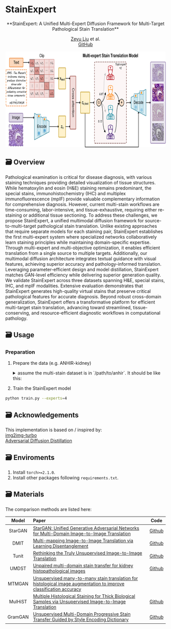 # StainExpert
<div align="center">
**StainExpert: A Unified Multi-Expert Diffusion Framework for Multi-Target Pathological Stain Translation**<br/>

[Zeyu Liu](https://github.com/Rowerliu) et al.<br/>
[GitHub](https://github.com/Rowerliu/StainExpert#)

<img src="asset/StainExpert.png" height="300" />
</div>

## 🗃️ Overview
Pathological examination is critical for disease diagnosis, with various staining techniques providing detailed visualization 
of tissue structures. While hematoxylin and eosin (H&E) staining remains predominant, the special stains, immunohistochemistry (IHC) 
and multiplex immunofluorescence (mpIF) provide valuable complementary information for comprehensive diagnosis. However, 
current multi-stain workflows are time-consuming, labor-intensive, and tissue-exhaustive, requiring either re-staining or 
additional tissue sectioning. To address these challenges, we propose StainExpert, a unified multimodal diffusion framework 
for source-to-multi-target pathological stain translation. Unlike existing approaches that require separate models for 
each staining pair, StainExpert establishes the first multi-expert system where specialized networks collaboratively 
learn staining principles while maintaining domain-specific expertise. Through multi-expert and multi-objective optimization, 
it enables efficient translation from a single source to multiple targets. Additionally, our multimodal diffusion architecture 
integrates textual guidance with visual features, achieving superior accuracy and pathology-informed translation. 
Leveraging parameter-efficient design and model distillation, StainExpert matches GAN-level efficiency while delivering 
superior generation quality. We validate StainExpert across three datasets spanning H&E, special stains, IHC, and mpIF 
modalities. Extensive evaluation demonstrates that StainExpert generates high-quality virtual stains that preserve 
critical pathological features for accurate diagnosis. Beyond robust cross-domain generalization, StainExpert offers 
a transformative platform for efficient multi-target stain translation, advancing toward streamlined, tissue-conserving, 
and resource-efficient diagnostic workflows in computational pathology.

## 🗃️ Usage

### Preparation
1. Prepare the data (e.g. ANHIR-kidney)
    <details>
    <summary> assume the multi-stain dataset is in `/path/to/anhir`. It should be like this:</summary>

    ```
    /path/to/anhir/:
        train/:
            HE/: 
                HE_images_1.JPEG ...
                HE_images_2.JPEG ...
            MAS/:
                MAS_images_2.JPEG ...
                MAS_images_2.JPEG ...
            ... 

        test/:
            HE/: 
                HE_images_1.JPEG ...
            MAS/: 
                MAS_images_1.JPEG ...
            ...
       ```
   **NOTE: The arg `--data_path=/path/to/dataset` should be passed to the training script.**
    </details>

2. Train the StainExpert model<br/>
```bash
python train.py --experts=4
```

## 🗃️ Acknowledgements
This implementation is based on / inspired by:<br/>
[img2img-turbo](https://github.com/GaParmar/img2img-turbo)<br/>
[Adversarial Diffusion Distillation](https://github.com/Stability-AI/generative-models)<br/>

## 🗃️ Enviroments
1. Install `torch>=2.1.0`.
2. Install other packages following `requirements.txt`.

## 🗃️ Materials
The comparison methods are listed here:

|  Model  | Paper                                                                                                                            |                                     Code                                      |
|:-------:|:---------------------------------------------------------------------------------------------------------------------------------|:-----------------------------------------------------------------------------:|
| StarGAN | [StarGAN: Unified Generative Adversarial Networks for Multi-Domain Image-to-Image Translation](https://arxiv.org/abs/1711.09020) |                  [Github](https://github.com/yunjey/stargan)                  |
|  DMIT   | [Multi-mapping Image-to-Image Translation via Learning Disentanglement](https://arxiv.org/abs/1909.07877)                        |                 [Github](https://github.com/Xiaoming-Yu/DMIT)                 |
|  Tunit  | [Rethinking the Truly Unsupervised Image-to-Image Translation](https://arxiv.org/abs/2006.06500)                                 |                  [Github](https://github.com/clovaai/tunit)                   |
|  UMDST  | [Unpaired multi-domain stain transfer for kidney histopathological images](https://arxiv.org/html/2412.11106)                                |                [Github](https://github.com/linyiyang98/UMDST)                 |
| MTMGAN  | [Unsupervised many-to-many stain translation for histological image augmentation to improve classification accuracy](https://www.sciencedirect.com/science/article/pii/S2153353923000093)                   |                                                                               |
| MulHiST | [Multiple Histological Staining for Thick Biological Samples via Unsupervised Image-to-Image Translation](https://link.springer.com/chapter/10.1007/978-3-031-43987-2_71)             |                [Github](https://github.com/TABLAB-HKUST/MulHiST)              |
| GramGAN | [Unsupervised Multi-Domain Progressive Stain Transfer Guided by Style Encoding Dictionary](https://ieeexplore.ieee.org/document/10388060)                                                                                                                                 |                                  [Github](https://github.com/xianchaoguan/GramGAN)                                   |
